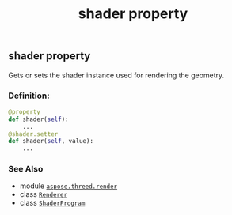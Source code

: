 ﻿---
title: shader property
second_title: Aspose.3D for Python via .NET API References
description: 
type: docs
weight: 200
url: /aspose.threed.render/renderer/shader/
is_root: false
---

## shader property


Gets or sets the shader instance used for rendering the geometry.
### Definition:
```python
@property
def shader(self):
    ...
@shader.setter
def shader(self, value):
    ...
```

### See Also
* module [`aspose.threed.render`](../../)
* class [`Renderer`](/3d/python-net/aspose.threed.render/renderer)
* class [`ShaderProgram`](/3d/python-net/aspose.threed.render/shaderprogram)
